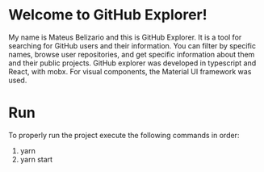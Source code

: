 # Welcome to GitHub Explorer!

My name is Mateus Belizario and this is GitHub Explorer. It is a tool for searching for GitHub users and their information.
You can filter by specific names, browse user repositories, and get specific information about them and their public projects.
GitHub explorer was developed in typescript and React, with mobx. For visual components, the Material UI framework was used.

# Run

To properly run the project execute the following commands in order:
1. yarn 
2. yarn start

